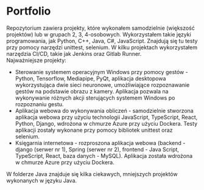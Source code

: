# Portfolio

Repozytorium zawiera projekty, które wykonałem samodzielnie (większość projektów) lub w grupach 2, 3, 4-osobowych.
Wykorzystałem takie języki programowania, jak Python, C++, Java, C#, JavaScript. Znajdują się tu testy przy pomocy
narzędzi unittest, selenium. W kilku projektach wykorzystałem narzędzia CI/CD, takie jak Jenkins oraz Gitlab Runner.<br />
Najważniejsze projekty:

- Sterowanie systemem operacyjnym Windows przy pomocy gestów - Python, Tensorflow, Mediapipe, PyQt, aplikacja desktopowa wykorzystująca dwie sieci neuronowe, umożliwiające rozpoznawanie gestów na podstawie obrazu z kamery. Aplikacja pozwala na wykonywanie różnych akcji sterujących systemem Windows po rozpoznaniu gestu.<br />
- Aplikacja webowa do wykonywania obliczeń - samodzielnie stworzona aplikacja webowa przy użyciu technologii JavaScript, TypeScript, React, Python, Django, wdrożona w chmurze Azure przy użyciu Dockera. Testy aplikacji zostały wykonane przy pomocy bibliotek unittest oraz selenium.<br />
- Księgarnia internetowa - rozproszona aplikacja webowa (backend - django (serwer nr 1), Spring (serwer nr 2), frontend - Java Script, TypeScript, React,
  baza danych - MySQL). Aplikacja została wdrożona w chmurze Azure przy użyciu Dockera.<br />

W folderze Java znajduje się kilka ciekawych, mniejszych projektów wykonanych w języku Java.
